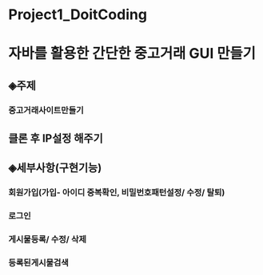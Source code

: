 # Project1_DoitCoding

# 자바를 활용한 간단한 중고거래 GUI 만들기

## ◈주제
### 중고거래사이트만들기
## 클론 후 IP설정 해주기



## ◈세부사항(구현기능)
### 회원가입(가입- 아이디 중복확인, 비밀번호패턴설정/ 수정/ 탈퇴)
### 로그인 
### 게시물등록/ 수정/ 삭제
### 등록된게시물검색
